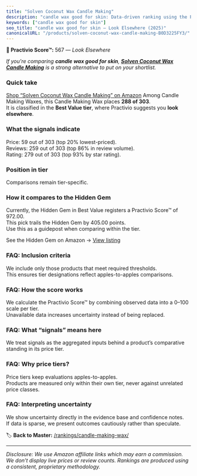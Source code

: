 ```yaml
---
title: "Solven Coconut Wax Candle Making"
description: "candle wax good for skin: Data-driven ranking using the Practivio Score™. Positioned by quality, value, demand, findability, momentum."
keywords: ["candle wax good for skin"]
seo_title: "candle wax good for skin — Look Elsewhere (2025)"
canonicalURL: "/products/solven-coconut-wax-candle-making-B0D3225FY3/"
---
```


**🚫 Practivio Score™:** 567 — _Look Elsewhere_


*If you're comparing **candle wax good for skin**, **[Solven Coconut Wax Candle Making](https://www.amazon.com/dp/B0D3225FY3?tag=practivio-20)** is a strong alternative to put on your shortlist.*
### Quick take
[Shop “Solven Coconut Wax Candle Making” on Amazon](https://www.amazon.com/dp/B0D3225FY3?tag=practivio-20)
Among Candle Making Waxes, this Candle Making Wax places **288 of 303**.  
It is classified in the **Best Value tier**, where Practivio suggests you **look elsewhere**.

### What the signals indicate
Price: 59 out of 303 (top 20% lowest-priced).  
Reviews: 259 out of 303 (top 86% in review volume).  
Rating: 279 out of 303 (top 93% by star rating).  

### Position in tier
Comparisons remain tier-specific.

### How it compares to the Hidden Gem
Currently, the Hidden Gem in Best Value registers a Practivio Score™ of 972.00.  
This pick trails the Hidden Gem by 405.00 points.  
Use this as a guidepost when comparing within the tier.  

See the Hidden Gem on Amazon → [View listing](https://www.amazon.com/dp/B06Y3T5RV4?tag=practivio-20)

### FAQ: Inclusion criteria
We include only those products that meet required thresholds.  
This ensures tier designations reflect apples-to-apples comparisons.

### FAQ: How the score works
We calculate the Practivio Score™ by combining observed data into a 0–100 scale per tier.  
Unavailable data increases uncertainty instead of being replaced.

### FAQ: What “signals” means here
We treat signals as the aggregated inputs behind a product’s comparative standing in its price tier.

### FAQ: Why price tiers?
Price tiers keep evaluations apples-to-apples.  
Products are measured only within their own tier, never against unrelated price classes.

### FAQ: Interpreting uncertainty
We show uncertainty directly in the evidence base and confidence notes.  
If data is sparse, we present outcomes cautiously rather than speculate.


🏷️ **Back to Master:** [/rankings/candle-making-wax/](/rankings/candle-making-wax/)

---
_Disclosure: We use Amazon affiliate links which may earn a commission. We don’t display live prices or review counts. Rankings are produced using a consistent, proprietary methodology._
